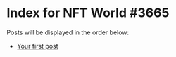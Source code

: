 # Index for NFT World #3665
Posts will be displayed in the order below:

- [Your first post](./001-first.md)

